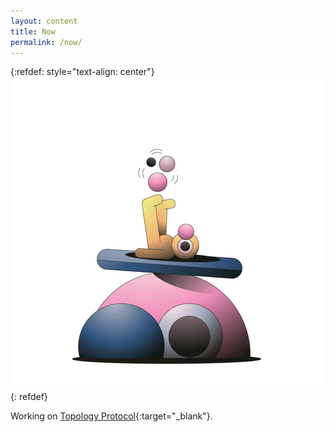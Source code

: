 ```yaml
---
layout: content
title: Now
permalink: /now/
---
```


{:refdef: style="text-align: center"}
![profile](/assets/pfp2.png)
{: refdef}

Working on [Topology Protocol](https://paper.topology.gg/){:target="_blank"}.